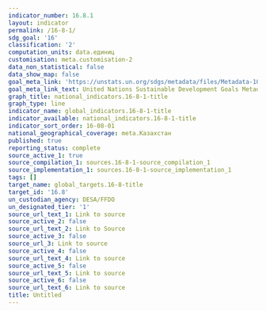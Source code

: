 ```yaml
---
indicator_number: 16.8.1
layout: indicator
permalink: /16-8-1/
sdg_goal: '16'
classification: '2'
computation_units: data.единиц
customisation: meta.customisation-2
data_non_statistical: false
data_show_map: false
goal_meta_link: 'https://unstats.un.org/sdgs/metadata/files/Metadata-10-06-01.pdf'
goal_meta_link_text: United Nations Sustainable Development Goals Metadata (pdf 1361kB)
graph_title: national_indicators.16-8-1-title
graph_type: line
indicator_name: global_indicators.16-8-1-title
indicator_available: national_indicators.16-8-1-title
indicator_sort_order: 16-08-01
national_geographical_coverage: meta.Казахстан
published: true
reporting_status: complete
source_active_1: true
source_compilation_1: sources.16-8-1-source_compilation_1
source_implementation_1: sources.16-8-1-source_implementation_1
tags: []
target_name: global_targets.16-8-title
target_id: '16.8'
un_custodian_agency: DESA/FFDO
un_designated_tier: '1'
source_url_text_1: Link to source
source_active_2: false
source_url_text_2: Link to Source
source_active_3: false
source_url_3: Link to source
source_active_4: false
source_url_text_4: Link to source
source_active_5: false
source_url_text_5: Link to source
source_active_6: false
source_url_text_6: Link to source
title: Untitled
---
```

